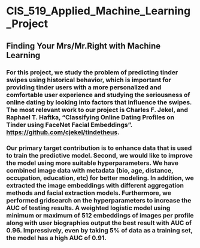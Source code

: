 # CIS_519_Applied_Machine_Learning_Project
## Finding Your Mrs/Mr.Right with Machine Learning

### For this project, we study the problem of predicting tinder swipes using historical behavior, which is important for providing tinder users with a more personalized and comfortable user experience and studying the seriousness of online dating by looking into factors that influence the swipes. The most relevant work to our project is Charles F. Jekel, and Raphael T. Haftka, “Classifying Online Dating Profiles on Tinder using FaceNet Facial Embeddings”. https://github.com/cjekel/tindetheus. 

### Our primary target contribution is to enhance data that is used to train the predictive model. Second, we would like to improve the model using more suitable hyperparameters. We have combined image data with metadata (bio, age, distance,  occupation, education, etc) for better modeling. In addition, we extracted the image embeddings with different aggregation methods and facial extraction models. Furthermore, we performed gridsearch on the hyperparameters to increase the AUC of testing results. A weighted logistic model using minimum or maximum of 512 embeddings of images per profile along with user biographies output the best result with AUC of 0.96. Impressively, even by taking 5% of data as a training set, the model has a high AUC of 0.91.

